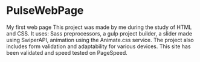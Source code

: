 # PulseWebPage
My first web page
This project was made by me during the study of HTML and CSS. It uses: Sass preprocessors, a gulp project builder, a slider made using SwiperAPI, animation using the Animate.css service. The project also includes form validation and adaptability for various devices. This site has been validated and speed tested on PageSpeed.
